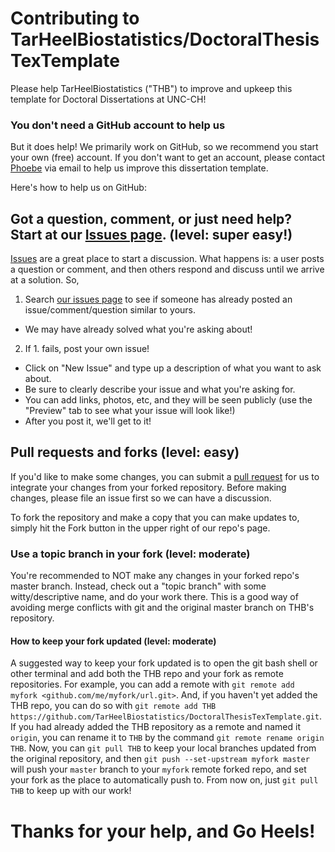 # Contributing to TarHeelBiostatistics/DoctoralThesisTexTemplate

Please help TarHeelBiostatistics ("THB") to improve and upkeep this template for Doctoral Dissertations at UNC-CH! 

### You don't need a GitHub account to help us

But it does help! We primarily work on GitHub, so we recommend you start your own (free) account. If you don't want to get an account, please contact [Phoebe](https://github.com/phoebejiang) via email to help us improve this dissertation template.

Here's how to help us on GitHub:

## Got a question, comment, or just need help? Start at our [Issues page](https://github.com/TarHeelBiostatistics/DoctoralThesisTexTemplate/issues).  (level: super easy!)

[Issues](https://github.com/TarHeelBiostatistics/DoctoralThesisTexTemplate/issues) are a great place to start a discussion. What happens is: a user posts a question or comment, and then others respond and discuss until we arrive at a solution. So,

1. Search [our issues page](https://github.com/TarHeelBiostatistics/DoctoralThesisTexTemplate/issues) to see if someone has already posted an issue/comment/question similar to yours.
  - We may have already solved what you're asking about!
2. If 1. fails, post your own issue!
  - Click on "New Issue" and type up a description of what you want to ask about. 
  - Be sure to clearly describe your issue and what you're asking for. 
  - You can add links, photos, etc, and they will be seen publicly (use the "Preview" tab to see what your issue will look like!)
  - After you post it, we'll get to it!
  
## Pull requests and forks (level: easy)

If you'd like to make some changes, you can submit a [pull request](https://github.com/TarHeelBiostatistics/DoctoralThesisTexTemplate/pulls) for us to integrate your changes from your forked repository. Before making changes, please file an issue first so we can have a discussion.

To fork the repository and make a copy that you can make updates to, simply hit the Fork button in the upper right of our repo's page.

### Use a topic branch in your fork (level: moderate)

You're recommended to NOT make any changes in your forked repo's master branch. Instead, check out a "topic branch" with some witty/descriptive name, and do your work there. This is a good way of avoiding merge conflicts with git and the original master branch on THB's repository.

#### How to keep your fork updated (level: moderate)

A suggested way to keep your fork updated is to open the git bash shell or other terminal and add both the THB repo and your fork as remote repositories. For example, you can add a remote with `git remote add myfork <github.com/me/myfork/url.git>`. And, if you haven't yet added the THB repo, you can do so with `git remote add THB https://github.com/TarHeelBiostatistics/DoctoralThesisTexTemplate.git`. If you had already added the THB repository as a remote and named it `origin`, you can rename it to `THB` by the command `git remote rename origin THB`. Now, you can `git pull THB` to keep your local branches updated from the original repository, and then `git push --set-upstream myfork master` will push your `master` branch to your `myfork` remote forked repo, and set your fork as the place to automatically push to. From now on, just `git pull THB` to keep up with our work!



# Thanks for your help, and Go Heels!
